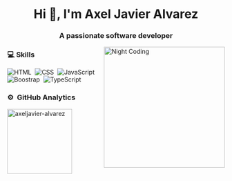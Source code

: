 <h1 align="center">Hi 👋, I'm Axel Javier Alvarez</h1>
<h3 align="center">A passionate software developer</h3>

<img alt="Night Coding" src="https://i.pinimg.com/originals/ed/88/da/ed88da8c757d74f6255717ffc7a78154.gif" width='280' align="right"/>

### 💻 Skills

![HTML](https://img.shields.io/badge/-HTML-2a0505?style=flat&logo=HTML5)&nbsp;
![CSS](https://img.shields.io/badge/-CSS-2a0505?style=flat&logo=CSS3&logoColor=1572B6)&nbsp;
![JavaScript](https://img.shields.io/badge/-JavaScript-2a0505?style=flat&logo=javascript)&nbsp;
![Boostrap](https://img.shields.io/badge/Bootstrap-black%20?logo=bootstrap)&nbsp;
![TypeScript](https://img.shields.io/badge/TypeScript-black%20?logo=typescript)&nbsp;




### ⚙️ &nbsp;GitHub Analytics
  <img src="https://github-readme-stats.vercel.app/api/top-langs?username=axeljavier-alvarez&show_icons=true&locale=en&layout=compact" alt="axeljavier-alvarez"  height="150" alt="languages graph"  />


